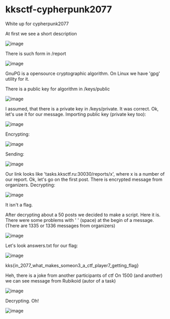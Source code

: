 # kksctf-cypherpunk2077
White up for cypherpunk2077

At first we see a short description


![image](https://user-images.githubusercontent.com/73061822/102016079-071e7480-3d70-11eb-91b2-10fdd1c5ae20.png)



There is such form in /report

![image](https://user-images.githubusercontent.com/73061822/102015940-6e87f480-3d6f-11eb-8afc-6b54cb7abba5.png)


GnuPG is a opensource cryptographic algorithm. On Linux we have 'gpg' utility for it.

There is a public key for algorithm in /keys/public

![image](https://user-images.githubusercontent.com/73061822/102016171-a80d2f80-3d70-11eb-93bc-ad4293f0661c.png)

I assumed, that there is a private key in /keys/private. It was correct.
Ok, let's use it for our message.
Importing public key (private key too):

![image](https://user-images.githubusercontent.com/73061822/102016394-c293d880-3d71-11eb-9894-978e89c9d466.png)

Encrypting:

![image](https://user-images.githubusercontent.com/73061822/102016467-3fbf4d80-3d72-11eb-866b-81d26f8fe62d.png)

Sending:

![image](https://user-images.githubusercontent.com/73061822/102016570-ae041000-3d72-11eb-9955-cf32bf547a58.png)

Our link looks like 'tasks.kksctf.ru:30030/reports/x', where x is a number of our report. Ok, let's go on the first post.
There is encrypted message from organizers. Decrypting:

![image](https://user-images.githubusercontent.com/73061822/102016897-6aaaa100-3d74-11eb-93f2-cc0d1b9f9482.png)

It isn't a flag.

After decrypting about a 50 posts we decided to make a script.
Here it is. There were some problems with ' ' (space) at the begin of a message.
(There are 1335 or 1336 messages from organizers)

![image](https://user-images.githubusercontent.com/73061822/102016998-2370e000-3d75-11eb-9b62-1df6d571b86c.png)

Let's look answers.txt for our flag:

![image](https://user-images.githubusercontent.com/73061822/102017171-5071c280-3d76-11eb-9576-17f3cccbec24.png)

kks{in_2077_what_makes_someon3_a_ctf_player7_getting_flag}


Heh, there is a joke from another participants of ctf
On 1500 (and another) we can see message from Rubikoid (autor of a task)

![image](https://user-images.githubusercontent.com/73061822/102017286-15bc5a00-3d77-11eb-8979-eeb6494c529c.png)

Decrypting. Oh!

![image](https://user-images.githubusercontent.com/73061822/102017276-02a98a00-3d77-11eb-8d8a-2ff5ad3b4eb6.png)
